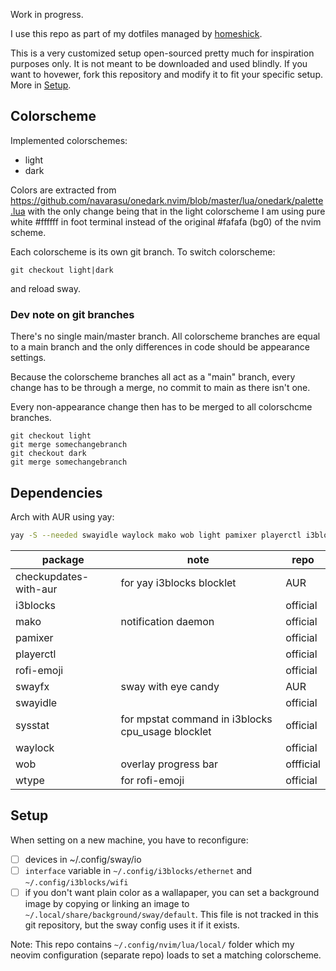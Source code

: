 Work in progress.

I use this repo as part of my dotfiles managed by [homeshick](https://github.com/andsens/homeshick).

This is a very customized setup open-sourced pretty much for inspiration purposes only. It is not meant to be downloaded and used blindly. If you want to hovewer, fork this repository and modify it to fit your specific setup. More in [Setup](#setup).

## Colorscheme

Implemented colorschemes:
- light
- dark

Colors are extracted from <https://github.com/navarasu/onedark.nvim/blob/master/lua/onedark/palette.lua> with the only change being that in the light colorscheme I am using pure white #ffffff in foot terminal instead of the original #fafafa (bg0) of the nvim scheme.

Each colorscheme is its own git branch. To switch colorscheme:

```
git checkout light|dark
```

and reload sway.

### Dev note on git branches

There's no single main/master branch. All colorscheme branches are equal to a main branch and the only differences in code should be appearance settings.

Because the colorscheme branches all act as a "main" branch, every change has to be through a merge, no commit to main as there isn't one.

Every non-appearance change then has to be merged to all colorschcme branches.

```
git checkout light
git merge somechangebranch
git checkout dark
git merge somechangebranch
```

## Dependencies

Arch with AUR using yay:

```sh
yay -S --needed swayidle waylock mako wob light pamixer playerctl i3blocks rofi-emoji swayfx sysstat wtype checkupdates-with-aur
```

| package | note | repo |
|---|---|---|
checkupdates-with-aur | for yay i3blocks blocklet | AUR |
i3blocks | | official |
mako | notification daemon | official |
pamixer | | official |
playerctl | | official |
rofi-emoji | | official |
swayfx | sway with eye candy | AUR |
swayidle | | official |
sysstat  | for mpstat command in i3blocks cpu_usage blocklet | official |
waylock | | official |
wob | overlay progress bar | offficial |
wtype | for rofi-emoji | official |

## Setup

When setting on a new machine, you have to reconfigure:

- [ ] devices in ~/.config/sway/io
- [ ] `interface` variable in `~/.config/i3blocks/ethernet` and `~/.config/i3blocks/wifi`
- [ ] if you don't want plain color as a wallapaper, you can set a background image by copying or linking an image to `~/.local/share/background/sway/default`. This file is not tracked in this git repository, but the sway config uses it if it exists.

Note: This repo contains `~/.config/nvim/lua/local/` folder which my neovim configuration (separate repo) loads to set a matching colorscheme.